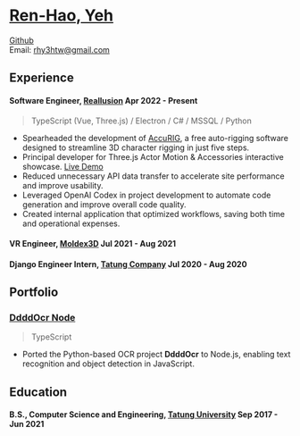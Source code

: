 # [Ren-Hao, Yeh](https://rhy3h.github.io/)

[Github](https://github.com/rhy3h)  
Email: rhy3htw@gmail.com

## Experience

#### Software Engineer, [Reallusion](https://actorcore.reallusion.com) Apr 2022 - Present

> TypeScript (Vue, Three.js) / Electron / C# / MSSQL / Python

 - Spearheaded the development of [AccuRIG](https://actorcore.reallusion.com/auto-rig/accurig), a free auto-rigging software designed to streamline 3D character rigging in just five steps.
 - Principal developer for Three.js Actor Motion & Accessories interactive showcase. [Live Demo](https://actorcore.reallusion.com/3d-motion/pack/skateboard-525936?info=1)
 - Reduced unnecessary API data transfer to accelerate site performance and improve usability.
 - Leveraged OpenAI Codex in project development to automate code generation and improve overall code quality.
 - Created internal application that optimized workflows, saving both time and operational expenses.

#### VR Engineer, [Moldex3D](https://www.moldex3d.com) Jul 2021 - Aug 2021

#### Django Engineer Intern, [Tatung Company](https://www.tatung.com/) Jul 2020 - Aug 2020

## Portfolio

### [DdddOcr Node](https://github.com/rhy3h/ddddocr-node)

> TypeScript

- Ported the Python-based OCR project **DdddOcr** to Node.js, enabling text recognition and object detection in JavaScript.

## Education

#### B.S., Computer Science and Engineering, [Tatung University](https://www.ttu.edu.tw/) Sep 2017 - Jun 2021
